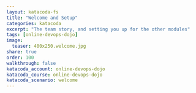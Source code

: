 ```yaml
---
layout: katacoda-fs
title: "Welcome and Setup"
categories: katacoda
excerpt: "The team story, and setting you up for the other modules"
tags: [online-devops-dojo]
image:
  teaser: 400x250.welcome.jpg
share: true
order: 100
walkthrough: false
katacoda_account: online-devops-dojo
katacoda_course: online-devops-dojo
katacoda_scenario: welcome
---
```


<script src="//katacoda.com/embed.js"></script>
<div id="katacoda-scenario-1"
    data-katacoda-id="{{ katacoda_account }}/courses/{{ katacoda_course }}/{{ katacoda_scenario }}"
    data-katacoda-ctatext="Continue Online DevOps Dojo"
    data-katacoda-ctaurl="https://www.katacoda.com/{{ page.katacoda_account }}/courses/{{ katacoda_course }}/{{ katacoda_scenario }}"
    data-katacoda-color="004d7f"
    style="height: calc(100vh); width: (100% - 68px); padding-top: 55px;"></div>
<br>

